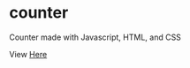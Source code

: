 # counter
Counter made with Javascript, HTML, and CSS

View [Here](https://odioman.github.io/counter/)
